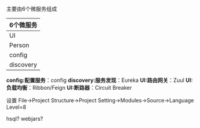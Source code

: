 主要由6个微服务组成

| 6个微服务  |
|---|
|UI|monitor|
|Person|Some|
|config|
|discovery|

**config:配置服务**：config
**discovery:服务发现**：Eureka
**UI:路由网关**：Zuul
**UI:负载均衡**：Ribbon/Feign
**UI:断路器**：Circuit Breaker

设置
File->Project Structure->Project Setting->Modules->Source->Language Level=8

hsql?
webjars?

